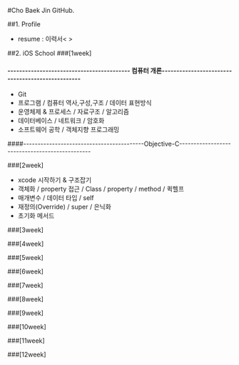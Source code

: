 #Cho Baek Jin GitHub.


##1. Profile
- resume : 이력서< >


##2. iOS School
###[1week]  
#### ------------------------------------------ 컴퓨터 개론-------------------------------------------------<br>
- Git
- 프로그램 / 컴퓨터 역사,구성,구조 / 데이터 표현방식
- 운영체제 & 프로세스 / 자료구조 / 알고리즘
- 데이터베이스 / 네트워크 / 암호화
- 소프트웨어 공학 / 객체지향 프로그래밍


####------------------------------------------Objective-C-----------------------------------------------

###[2week]
- xcode 시작하기 & 구조잡기
-  객체화 / property 접근 / Class / property / method / 퀵헬프
- 매개변수 / 데이터 타입 / self
- 재정의(Override) / super / 은닉화
- 초기화 메서드

###[3week]


###[4week]

###[5week]

###[6week]

###[7week]

###[8week]

###[9week]

###[10week]

###[11week]

###[12week]
